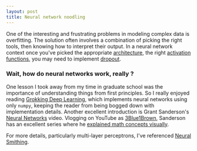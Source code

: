 ```yaml
---
layout: post
title: Neural network noodling
---
```


One of the interesting and frustrating problems in modeling complex data is overfitting. The solution often involves a combination of picking the right tools, then knowing how to interpret their output. In a neural network context once you've picked the appropriate [architecture](https://towardsdatascience.com/the-mostly-complete-chart-of-neural-networks-explained-3fb6f2367464), the right [activation functions](https://missinglink.ai/guides/neural-network-concepts/7-types-neural-network-activation-functions-right/), you may need to implement [dropout](http://jmlr.org/papers/v15/srivastava14a.html).

### Wait, how do neural networks work, really ?

One lesson I took away from my time in graduate school was the importance of understanding things from first principles. So I really enjoyed reading [Grokking Deep Learning](https://www.manning.com/books/grokking-deep-learning), which implements neural networks using only `numpy`, keeping the reader from being bogged down with implementation details. Another excellent introduction is Grant Sanderson's [Neural Networks](https://www.manning.com/livevideo/3blue1brown-neural-networks) video. Vlogging on YouTube as [3Blue1Brown](https://en.wikipedia.org/wiki/3Blue1Brown), Sanderson has an excellent series where he [explained math concepts visually](https://www.youtube.com/channel/UCYO_jab_esuFRV4b17AJtAw).

For more details, particularly multi-layer perceptrons, I've referenced [Neural Smithing](https://mitpress.mit.edu/books/neural-smithing).
